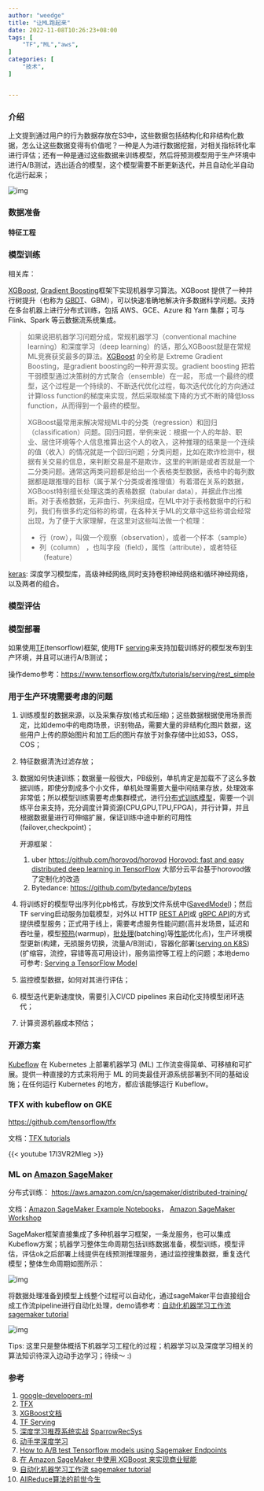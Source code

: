 ```yaml
---
author: "weedge"
title: "让ML跑起来"
date: 2022-11-08T10:26:23+08:00
tags: [
	"TF","ML","aws",
]
categories: [
	"技术",
]


---
```


### 介绍

上文提到通过用户的行为数据存放在S3中，这些数据包括结构化和非结构化数据，怎么让这些数据变得有价值呢？一种是人为进行数据挖掘，对相关指标转化率进行评估；还有一种是通过这些数据来训练模型，然后将预测模型用于生产环境中进行A/B测试，选出适合的模型，这个模型需要不断更新迭代，并且自动化半自动化运行起来；

![img](https://docs.aws.amazon.com/zh_cn/sagemaker/latest/dg/images/ml-concepts-10.png)

<!--more-->

### 数据准备

#### 特征工程



### 模型训练

相关库：

[XGBoost](https://xgboost.ai/),  [Gradient Boosting](https://en.wikipedia.org/wiki/Gradient_boosting)框架下实现机器学习算法。XGBoost 提供了一种并行树提升（也称为 [GBDT](https://developers.google.com/machine-learning/decision-forests/intro-to-gbdt)、GBM），可以快速准确地解决许多数据科学问题。支持在多台机器上进行分布式训练，包括 AWS、GCE、Azure 和 Yarn 集群；可与 Flink、Spark 等云数据流系统集成。

> 如果说把机器学习问题分成，常规机器学习（conventional machine learning）和深度学习（deep learning）的话，那么XGBoost就是在常规ML竞赛获奖最多的算法。[XGBoost](https://github.com/dmlc/xgboost) 的全称是 Extreme Gradient Boosting，是gradient boosting的一种开源实现。gradient boosting 把若干弱模型通过决策树的方式聚合（ensemble）在一起， 形成一个最终的模型，这个过程是一个持续的、不断迭代优化过程，每次迭代优化的方向通过计算loss function的梯度来实现，然后采取梯度下降的方式不断的降低loss function，从而得到一个最终的模型。
>
> XGBoost最常用来解决常规ML中的分类（regression）和回归（classification）问题。回归问题，举例来说：根据一个人的年龄、职业、居住环境等个人信息推算出这个人的收入，这种推理的结果是一个连续的值（收入）的情况就是一个回归问题；分类问题，比如在欺诈检测中，根据有关交易的信息，来判断交易是不是欺诈，这里的判断是或者否就是一个二分类问题。通常这两类问题都是给出一个表格类型数据，表格中的每列数据都是跟推理的目标（属于某个分类或者推理值）有着潜在关系的数据，XGBoost特别擅长处理这类的表格数据（tabular data），并据此作出推断。对于表格数据，无非由行、列来组成，在ML中对于表格数据中的行和列，我们有很多约定俗称的称谓，在各种关于ML的文章中这些称谓会经常出现，为了便于大家理解，在这里对这些叫法做一个梳理：
>
> - 行（row），叫做一个观察（observation），或者一个样本（sample）
> - 列（column） ，也叫字段（field），属性（attribute），或者特征（feature）



[keras](https://keras.io/zh/): 深度学习模型库，高级神经网络,同时支持卷积神经网络和循环神经网络，以及两者的组合。



### 模型评估





### 模型部署

如果使用[TF](https://www.tensorflow.org/)(tensorflow)框架, 使用TF [serving](https://github.com/tensorflow/serving)来支持加载训练好的模型发布到生产环境，并且可以进行A/B测试；

操作demo参考：https://www.tensorflow.org/tfx/tutorials/serving/rest_simple





### 用于生产环境需要考虑的问题

1. 训练模型的数据来源，以及采集存放(格式和压缩)；这些数据根据使用场景而定，比如demo中的电商场景，识别物品，需要大量的非结构化图片数据，这些用户上传的原始图片和加工后的图片存放于对象存储中比如S3，OSS，COS；

2. 特征数据清洗过滤存放；

3. 数据如何快速训练；数据量一般很大，PB级别，单机肯定是加载不了这么多数据训练，即使分割成多个小文件，单机处理需要大量中间结果存放，处理效率非常低；所以模型训练需要考虑集群模式，进行[分布式训练模型](https://openmlsys.github.io/chapter_distributed_training/index.html)，需要一个训练平台来支持，充分调度计算资源(CPU,GPU,TPU,FPGA)，并行计算，并且根据数据量进行可伸缩扩展，保证训练中途中断的可用性(failover,checkpoint)；

   开源框架：

   1. uber https://github.com/horovod/horovod  [Horovod: fast and easy distributed deep learning in TensorFlow](https://arxiv.org/pdf/1802.05799.pdf) 大部分云平台基于horovod做了定制化的改造
   2. Bytedance: https://github.com/bytedance/byteps

4. 将训练好的模型导出序列化pb格式，存放到文件系统中([SavedModel](https://www.tensorflow.org/guide/saved_model#save_and_restore_models))；然后TF serving启动服务加载模型，对外以 HTTP [REST API](https://github.com/tensorflow/serving/blob/master/tensorflow_serving/g3doc/api_rest.md)或 [gRPC API](https://github.com/tensorflow/serving/tree/master/tensorflow_serving/apis)的方式提供模型服务；正式用于线上，需要考虑服务性能问题(高并发场景，延迟和吞吐量，模型[预热](https://github.com/tensorflow/serving/blob/master/tensorflow_serving/g3doc/saved_model_warmup.md)(warmup)，[批处理](https://github.com/tensorflow/serving/blob/master/tensorflow_serving/batching/README.md)(batching)等[性能](https://github.com/tensorflow/serving/blob/master/tensorflow_serving/g3doc/performance.md)优化点)，生产环境模型更新(构建，无损服务切换，流量A/B测试)，容器化部署([serving on K8S](https://github.com/tensorflow/serving/blob/master/tensorflow_serving/g3doc/serving_kubernetes.md))(扩缩容，流控，容错等高可用设计)，服务监控等工程上的问题；本地demo可参考: [Serving a TensorFlow Model](https://github.com/tensorflow/serving/blob/master/tensorflow_serving/g3doc/serving_basic.md)

5. 监控模型数据，如何对其进行评估；

6. 模型迭代更新速度快，需要引入CI/CD pipelines 来自动化支持模型闭环迭代；

7. 计算资源机器成本预估；



### 开源方案

[Kubeflow](https://www.kubeflow.org/docs/started/introduction/) 在 Kubernetes 上部署机器学习 (ML) 工作流变得简单、可移植和可扩展。提供一种直接的方式来将用于 ML 的同类最佳开源系统部署到不同的基础设施；在任何运行 Kubernetes 的地方，都应该能够运行 Kubeflow。



### TFX with kubeflow on GKE

https://github.com/tensorflow/tfx

文档：[TFX tutorials](https://www.tensorflow.org/tfx/tutorials) 

{{< youtube 17l3VR2MIeg >}}

### ML on  [Amazon SageMaker](https://aws.amazon.com/sagemaker/)

分布式训练： https://aws.amazon.com/cn/sagemaker/distributed-training/ 

文档：[Amazon SageMaker Example Notebooks](https://sagemaker-examples.readthedocs.io/en/latest/index.html)， [Amazon SageMaker Workshop](https://sagemaker-workshop.com/)

SageMaker框架直接集成了多种机器学习框架，一条龙服务，也可以集成Kubeflow方案；机器学习整体生命周期包括训练数据准备，模型训练，模型评估，评估ok之后部署上线提供在线预测推理服务，通过监控搜集数据，重复迭代模型；整体生命周期如图所示：

![img](https://s3.cn-north-1.amazonaws.com.cn/awschinablog/use-xgboost-in-amazon-sagemaker-for-commercial-empowerment1.jpg)



将数据处理准备到模型上线整个过程可以自动化，通过sageMaker平台直接组合成工作流pipeline进行自动化处理，demo请参考：[自动化机器学习工作流 sagemaker tutorial](https://aws.amazon.com/cn/getting-started/hands-on/machine-learning-tutorial-mlops-automate-ml-workflows/)

![img](https://d1.awsstatic.com/sagemaker-tutorial-5-1-step-3-1-pipeline-diagram.90a11a1a83636b6d56c8ce8d43829571b506ae11.png)





Tips: 这里只是整体概括下机器学习工程化的过程；机器学习以及深度学习相关的算法知识待深入边动手边学习；待续～ :)

### 参考

1. [google-developers-ml](https://developers.google.com/machine-learning)
2. [TFX](https://www.tensorflow.org/tfx/)
3. [XGBoost文档](https://xgboost.readthedocs.io/en/latest/index.html)
4. [TF Serving](https://www.tensorflow.org/tfx/guide/serving)
5. [深度学习推荐系统实战](https://time.geekbang.org/column/article/303430) [SparrowRecSys](https://github.com/wzhe06/SparrowRecSys)
6. [动手学深度学习](http://zh.d2l.ai/index.html)
7. [How to A/B test Tensorflow models using Sagemaker Endpoints](https://www.mikulskibartosz.name/how-to-ab-test-tensorflow-models-using-sagemaker-endpoints/)
8. [在 Amazon SageMaker 中使用 XGBoost 来实现商业赋能](https://aws.amazon.com/cn/blogs/china/use-xgboost-in-amazon-sagemaker-for-commercial-empowerment/)
9. [自动化机器学习工作流 sagemaker tutorial](https://aws.amazon.com/cn/getting-started/hands-on/machine-learning-tutorial-mlops-automate-ml-workflows/)
10. [AllReduce算法的前世今生](https://zhuanlan.zhihu.com/p/79030485)